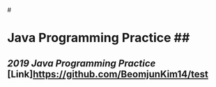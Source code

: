 #<h1>Java Programming Practice
##<h2> _2019 Java Programming Practice_ [Link]https://github.com/BeomjunKim14/test

